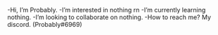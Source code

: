 -Hi, I’m Probably.
-I’m interested in nothing rn
-I’m currently learning nothing.
-I’m looking to collaborate on nothing.
-How to reach me? My discord. (Probably#6969)

<!---
ProbabIy/ProbabIy is a ✨ special ✨ repository because its `README.md` (this file) appears on your GitHub profile.
You can click the Preview link to take a look at your changes.
--->
